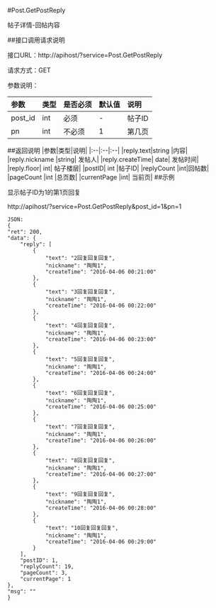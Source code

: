 #Post.GetPostReply

帖子详情-回帖内容

##接口调用请求说明

接口URL：http://apihost/?service=Post.GetPostReply

请求方式：GET

参数说明：

|参数|类型|是否必须|默认值|说明|
|:--|:--|:--|:--|:--|
|post_id|int	|必须|	-	|帖子ID|
|pn	|int	|不必须|	1|	第几页|

##返回说明
|参数|类型|说明|
|:--|:--|:--|
|reply.text|string	|内容|
|reply.nickname	|string|	发帖人|
|reply.createTime|	date|	发帖时间|
|reply.floor|  int|   帖子楼层|
|postID|		int	|帖子ID|
|replyCount	|int|回帖数|
|pageCount	|int	|总页数|
|currentPage	|int|	当前页|
##示例

显示帖子ID为1的第1页回复

http://apihost/?service=Post.GetPostReply&post_id=1&pn=1

    JSON:
    {
    "ret": 200,
    "data": {
        "reply": [
            {
                "text": "2回复回复回复",
                "nickname": "陶陶1",
                "createTime": "2016-04-06 00:21:00"
            },
            {
                "text": "3回复回复回复",
                "nickname": "陶陶1",
                "createTime": "2016-04-06 00:22:00"
            },
            {
                "text": "4回复回复回复",
                "nickname": "陶陶1",
                "createTime": "2016-04-06 00:23:00"
            },
            {
                "text": "5回复回复回复",
                "nickname": "陶陶1",
                "createTime": "2016-04-06 00:24:00"
            },
            {
                "text": "6回复回复回复",
                "nickname": "陶陶1",
                "createTime": "2016-04-06 00:25:00"
            },
            {
                "text": "7回复回复回复",
                "nickname": "陶陶1",
                "createTime": "2016-04-06 00:26:00"
            },
            {
                "text": "8回复回复回复",
                "nickname": "陶陶1",
                "createTime": "2016-04-06 00:27:00"
            },
            {
                "text": "9回复回复回复",
                "nickname": "陶陶1",
                "createTime": "2016-04-06 00:28:00"
            },
            {
                "text": "10回复回复回复",
                "nickname": "陶陶1",
                "createTime": "2016-04-06 00:29:00"
            }
        ],
        "postID": 1,
        "replyCount": 19,
        "pageCount": 3,
        "currentPage": 1
    },
    "msg": ""
    }
